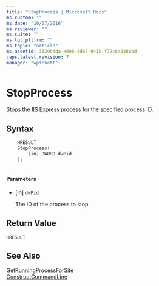 ```yaml
---
title: "StopProcess | Microsoft Docs"
ms.custom: ""
ms.date: "10/07/2016"
ms.reviewer: ""
ms.suite: ""
ms.tgt_pltfrm: ""
ms.topic: "article"
ms.assetid: 3329bdda-a098-4d67-941b-f72c6a5486bd
caps.latest.revision: 7
manager: "wpickett"
---
```

# StopProcess
Stops the IIS Express process for the specified process ID.  
  
## Syntax  
  
```cpp  
    HRESULT  
    StopProcess(   
        [in] DWORD dwPid  
    );  
  
```  
  
#### Parameters  
  
-   [in] `dwPid`  
  
     The ID of the process to stop.  
  
## Return Value  
 `HRESULT`  
  
## See Also  
 [GetRunningProcessForSite](../../\express-api-reference/getrunningprocessforsite.md)   
 [ConstructCommandLine](../../\express-api-reference/constructcommandline.md)